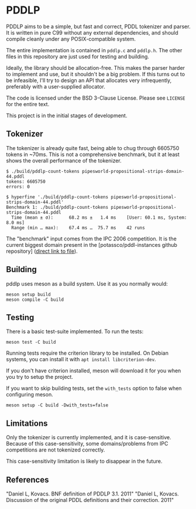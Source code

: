 <!--
SPDX-FileCopyrightText: 2024 Guilherme Puida Moreira <guilherme@puida.xyz>
SPDX-License-Identifier: BSD-3-Clause
-->

# PDDLP

PDDLP aims to be a simple, but fast and correct, PDDL tokenizer and parser. It
is written in pure C99 without any external dependencies, and should compile
cleanly under any POSIX-compatible system.

The entire implementation is contained in `pddlp.c` and `pddlp.h`. The other files
in this repository are just used for testing and building.

Ideally, the library should be allocation-free. This makes the parser harder to
implement and use, but it shouldn't be a big problem. If this turns out to be
infeasible, I'll try to design an API that allocates very infrequently,
preferably with a user-supplied allocator.

The code is licensed under the BSD 3-Clause License. Please see `LICENSE` for the
entire text.

This project is in the initial stages of development.

## Tokenizer

The tokenizer is already quite fast, being able to chug through 6605750 tokens
in ~70ms. This is not a comprehensive benchmark, but it at least shows the
overall performance of the tokenizer.

```
$ ./build/pddlp-count-tokens pipesworld-propositional-strips-domain-44.pddl
tokens: 6605750
errors: 0

$ hyperfine './build/pddlp-count-tokens pipesworld-propositional-strips-domain-44.pddl'
Benchmark 1: ./build/pddlp-count-tokens pipesworld-propositional-strips-domain-44.pddl
  Time (mean ± σ):      68.2 ms ±   1.4 ms    [User: 60.1 ms, System: 8.0 ms]
  Range (min … max):    67.4 ms …  75.7 ms    42 runs
```

The "benchmark" input comes from the IPC 2006 competition. It is the current
biggest domain present in the [potassco/pddl-instances github repository]
([direct link to file]).

[postassco/pddl-instances github repository]: https://github.com/potassco/pddl-instances
[direct link to file]: https://github.com/potassco/pddl-instances/blob/master/ipc-2006/domains/pipesworld-propositional-strips/domains/domain-44.pddl

## Building

pddlp uses meson as a build system. Use it as you normally would:

```
meson setup build
meson compile -C build
```

## Testing

There is a basic test-suite implemented. To run the tests:

```
meson test -C build
```

Running tests require the criterion library to be installed. On Debian systems,
you can install it with `apt install libcriterion-dev`.

If you don't have criterion installed, meson will download it for you when you
try to setup the project.

If you want to skip building tests, set the `with_tests` option to false when
configuring meson.

```
meson setup -C build -Dwith_tests=false
```

## Limitations

Only the tokenizer is currently implemented, and it is case-sensitive. Because
of this case-sensitivity, some domains/problems from IPC competitions are not
tokenized correctly.

This case-sensitivity limitation is likely to disappear in the future.

## References

"Daniel L, Kovacs. BNF definition of PDDLP 3.1. 2011"
"Daniel L, Kovacs. Discussion of the original PDDL definitions and their correction. 2011"
